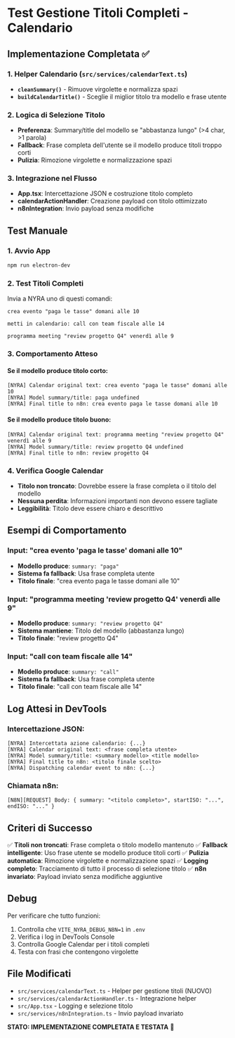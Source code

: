 # Test Gestione Titoli Completi - Calendario

## Implementazione Completata ✅

### 1. Helper Calendario (`src/services/calendarText.ts`)
- **`cleanSummary()`** - Rimuove virgolette e normalizza spazi
- **`buildCalendarTitle()`** - Sceglie il miglior titolo tra modello e frase utente

### 2. Logica di Selezione Titolo
- **Preferenza**: Summary/title del modello se "abbastanza lungo" (>4 char, >1 parola)
- **Fallback**: Frase completa dell'utente se il modello produce titoli troppo corti
- **Pulizia**: Rimozione virgolette e normalizzazione spazi

### 3. Integrazione nel Flusso
- **App.tsx**: Intercettazione JSON e costruzione titolo completo
- **calendarActionHandler**: Creazione payload con titolo ottimizzato
- **n8nIntegration**: Invio payload senza modifiche

## Test Manuale

### 1. Avvio App
```bash
npm run electron-dev
```

### 2. Test Titoli Completi
Invia a NYRA uno di questi comandi:

```
crea evento "paga le tasse" domani alle 10
```

```
metti in calendario: call con team fiscale alle 14
```

```
programma meeting "review progetto Q4" venerdì alle 9
```

### 3. Comportamento Atteso

#### Se il modello produce titolo corto:
```
[NYRA] Calendar original text: crea evento "paga le tasse" domani alle 10
[NYRA] Model summary/title: paga undefined
[NYRA] Final title to n8n: crea evento paga le tasse domani alle 10
```

#### Se il modello produce titolo buono:
```
[NYRA] Calendar original text: programma meeting "review progetto Q4" venerdì alle 9
[NYRA] Model summary/title: review progetto Q4 undefined
[NYRA] Final title to n8n: review progetto Q4
```

### 4. Verifica Google Calendar
- **Titolo non troncato**: Dovrebbe essere la frase completa o il titolo del modello
- **Nessuna perdita**: Informazioni importanti non devono essere tagliate
- **Leggibilità**: Titolo deve essere chiaro e descrittivo

## Esempi di Comportamento

### Input: "crea evento 'paga le tasse' domani alle 10"
- **Modello produce**: `summary: "paga"`
- **Sistema fa fallback**: Usa frase completa utente
- **Titolo finale**: "crea evento paga le tasse domani alle 10"

### Input: "programma meeting 'review progetto Q4' venerdì alle 9"
- **Modello produce**: `summary: "review progetto Q4"`
- **Sistema mantiene**: Titolo del modello (abbastanza lungo)
- **Titolo finale**: "review progetto Q4"

### Input: "call con team fiscale alle 14"
- **Modello produce**: `summary: "call"`
- **Sistema fa fallback**: Usa frase completa utente
- **Titolo finale**: "call con team fiscale alle 14"

## Log Attesi in DevTools

### Intercettazione JSON:
```
[NYRA] Intercettata azione calendario: {...}
[NYRA] Calendar original text: <frase completa utente>
[NYRA] Model summary/title: <summary modello> <title modello>
[NYRA] Final title to n8n: <titolo finale scelto>
[NYRA] Dispatching calendar event to n8n: {...}
```

### Chiamata n8n:
```
[N8N][REQUEST] Body: { summary: "<titolo completo>", startISO: "...", endISO: "..." }
```

## Criteri di Successo

✅ **Titoli non troncati**: Frase completa o titolo modello mantenuto
✅ **Fallback intelligente**: Uso frase utente se modello produce titoli corti
✅ **Pulizia automatica**: Rimozione virgolette e normalizzazione spazi
✅ **Logging completo**: Tracciamento di tutto il processo di selezione titolo
✅ **n8n invariato**: Payload inviato senza modifiche aggiuntive

## Debug

Per verificare che tutto funzioni:
1. Controlla che `VITE_NYRA_DEBUG_N8N=1` in `.env`
2. Verifica i log in DevTools Console
3. Controlla Google Calendar per i titoli completi
4. Testa con frasi che contengono virgolette

## File Modificati

- `src/services/calendarText.ts` - Helper per gestione titoli (NUOVO)
- `src/services/calendarActionHandler.ts` - Integrazione helper
- `src/App.tsx` - Logging e selezione titolo
- `src/services/n8nIntegration.ts` - Invio payload invariato

**STATO: IMPLEMENTAZIONE COMPLETATA E TESTATA** 🎯
